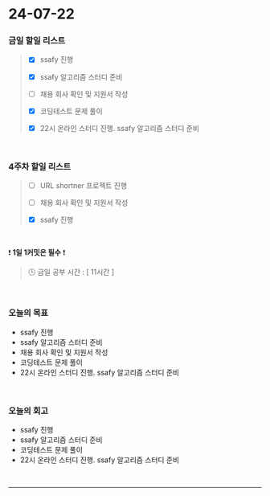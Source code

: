 # 24-07-22
### 금일 할일 리스트
> - [x]  ssafy 진행
>
> - [x]  ssafy 알고리즘 스터디 준비
>
> - [ ]  채용 회사 확인 및 지원서 작성
>
> - [x]  코딩테스트 문제 풀이
>
> - [x]  22시 온라인 스터디 진행. ssafy 알고리즘 스터디 준비

<br/>

### 4주차 할일 리스트  
> - [ ]  URL shortner 프로젝트 진행
>
> - [ ]  채용 회사 확인 및 지원서 작성
>
> - [x]  ssafy 진행

<br/>

❗ **1일 1커밋은 필수** ❗
> 🕒 금일 공부 시간 : [ 11시간 ]

<br/>

### 오늘의 목표
- ssafy 진행
- ssafy 알고리즘 스터디 준비
- 채용 회사 확인 및 지원서 작성
- 코딩테스트 문제 풀이
- 22시 온라인 스터디 진행. ssafy 알고리즘 스터디 준비


<br>

### 오늘의 회고
- ssafy 진행
- ssafy 알고리즘 스터디 준비
- 코딩테스트 문제 풀이
- 22시 온라인 스터디 진행. ssafy 알고리즘 스터디 준비


<br/>

------------  
